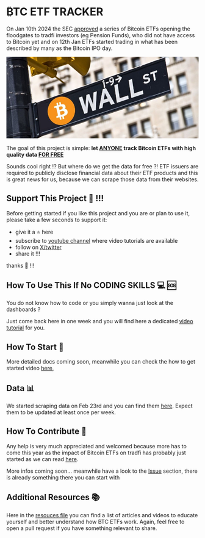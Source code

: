 # ₿TC ETF TRACKER
On Jan 10th 2024 the SEC [approved](https://www.sec.gov/news/statement/gensler-statement-spot-bitcoin-011023)
a series of Bitcoin ETFs opening the floodgates to tradfi investors (eg Pension Funds), who did not have access to Bitcoin
yet and on 12th Jan ETFs started trading in what has been described by many as the Bitcoin IPO day.

<div align="center">
  <img src="./images/logo.jpeg"><br>
</div>

The goal of this project is simple: **let <ins>ANYONE</ins> track Bitcoin ETFs with high quality data <ins>FOR FREE</ins>**

Sounds cool right !? But where do we get the data for free ?! ETF issuers
are required to publicly disclose financial data about their ETF products and
this is great news for us, because we can scrape those data from their websites.

## Support This Project 🫶 !!!
Before getting started if you like this project and you are or plan to use it,
please take a few seconds to support it:

- give it a ⭐ here
- subscribe to [youtube channel](https://www.youtube.com/@Buildwd?sub_confirmation=1) where video tutorials are available
- follow on [X/twitter](https://twitter.com/BTCETFTracker)
- share it !!!

thanks 💪 !!!

## How To Use This If No CODING SKILLS 💻 🆘
You do not know how to code or you simply wanna just look at the dashboards ?

Just come back here in one week and you will find here a dedicated [video tutorial](TODO) for you.

## How To Start 🚀
More detailed docs coming soon, meanwhile you can check the how to get started video [here](TODO),

## Data 📊
We started scraping data on Feb 23rd and you can find them [here](TODO).
Expect them to be updated at least once per week.

## How To Contribute 🤝
Any help is very much appreciated and welcomed because more has to come this year as the impact of Bitcoin ETFs
on tradfi has probably just started as we can read [here](https://docs.londonstockexchange.com/sites/default/files/documents/n0324.pdf).

More infos coming soon... meanwhile have a look to the [Issue](TODO) section, there is already something there
you can start with

## Additional Resources 📚
Here in the [resouces file](./resources.md) you can find a list of articles and videos 
to educate yourself and better understand how BTC ETFs work. Again, feel free to open a pull
request if you have something relevant to share.
